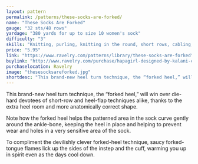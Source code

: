 ```yaml
---
layout: pattern
permalink: /patterns/these-socks-are-forked/
name: "These Socks Are Forked"
gauge: "32 sts/48 rows"
yardage: "380 yards for up to size 10 women's sock"
difficulty: "3"
skills: "Knitting, purling, knitting in the round, short rows, cabling, lace, reading charts"
price: "5.95"
link: "https://www.ravelry.com/patterns/library/these-socks-are-forked"
buylink: "http://www.ravelry.com/purchase/hapagirl-designed-by-kalani-craig/9011"
purchaselocation: Ravelry
image: "thesesocksareforked.jpg"
shortdesc: "This brand-new heel turn technique, the “forked heel,” will win over die-hard devotees of short-row and heel-flap techniques alike, thanks to the extra heel room and more anatomically correct shape."
---
```


This brand-new heel turn technique, the “forked heel,” will win over die-hard devotees of short-row and heel-flap techniques alike, thanks to the extra heel room and more anatomically correct shape.

Note how the forked heel helps the patterned area in the sock curve gently around the ankle-bone, keeping the heel in place and helping to prevent wear and holes in a very sensitive area of the sock.

To compliment the devilishly clever forked-heel technique, saucy forked-tongue flames lick up the sides of the instep and the cuff, warming you up in spirit even as the days cool down.
